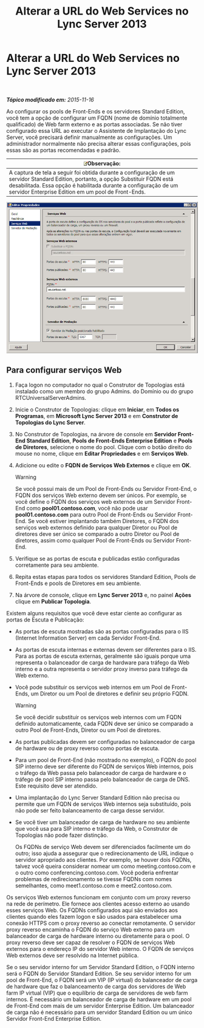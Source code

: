 ﻿---
title: Alterar a URL do Web Services no Lync Server 2013
TOCTitle: Alterar a URL do Web Services no Lync Server 2013
ms:assetid: 4cee37c0-3b99-4207-997f-bf4229d760c0
ms:mtpsurl: https://technet.microsoft.com/pt-br/library/Gg520992(v=OCS.15)
ms:contentKeyID: 49306653
ms.date: 05/19/2016
mtps_version: v=OCS.15
ms.translationtype: HT
---

# Alterar a URL do Web Services no Lync Server 2013

 

_**Tópico modificado em:** 2015-11-16_

Ao configurar os pools de Front-Ends e os servidores Standard Edition, você tem a opção de configurar um FQDN (nome de domínio totalmente qualificado) de Web farm externo e as portas associadas. Se não tiver configurado essa URL ao executar o Assistente de Implantação do Lync Server, você precisará definir manualmente as configurações. Um administrador normalmente não precisa alterar essas configurações, pois essas são as portas recomendadas e padrão.

<table>
<thead>
<tr class="header">
<th><img src="images/Gg425756.note(OCS.15).gif" title="note" alt="note" />Observação:</th>
</tr>
</thead>
<tbody>
<tr class="odd">
<td>A captura de tela a seguir foi obtida durante a configuração de um servidor Standard Edition, portanto, a opção Substituir FQDN está desabilitada. Essa opção é habilitada durante a configuração de um servidor Enterprise Edition em um pool de Front-Ends.</td>
</tr>
</tbody>
</table>


![Editar configurações do pool de serviços da Web](images/Gg520992.fbdf5cc9-479a-463f-bb1d-53575ecdfc9d(OCS.15).jpg "Editar configurações do pool de serviços da Web")

## Para configurar serviços Web

1.  Faça logon no computador no qual o Construtor de Topologias está instalado como um membro do grupo Admins. do Domínio ou do grupo RTCUniversalServerAdmins.

2.  Inicie o Construtor de Topologias: clique em **Iniciar**, em **Todos os Programas**, em **Microsoft Lync Server 2013** e em **Construtor de Topologias do Lync Server**.

3.  No Construtor de Topologias, na árvore de console em **Servidor Front-End Standard Edition**, **Pools de Front-Ends Enterprise Edition** e **Pools de Diretores**, selecione o nome do pool. Clique com o botão direito do mouse no nome, clique em **Editar Propriedades** e em **Serviços Web**.

4.  Adicione ou edite o **FQDN de Serviços Web Externos** e clique em **OK**.
    

    > [!WARNING]
    > Se você possui mais de um Pool de Front-Ends ou Servidor Front-End, o FQDN dos serviços Web externo devem ser únicos. Por exemplo, se você define o FQDN dos serviços web externos de um Servidor Front-End como <STRONG>pool01.contoso.com</STRONG>, você não pode usar <STRONG>pool01.contoso.com</STRONG> para outro Pool de Front-Ends ou Servidor Front-End. Se você estiver implantando também Diretores, o FQDN dos serviços web externos definido para qualquer Diretor ou Pool de diretores deve ser único se comparado a outro Diretor ou Pool de diretores, assim como qualquer Pool de Front-Ends ou Servidor Front-End.



5.  Verifique se as portas de escuta e publicadas estão configuradas corretamente para seu ambiente.

6.  Repita estas etapas para todos os servidores Standard Edition, Pools de Front-Ends e pools de Diretores em seu ambiente.

7.  Na árvore de console, clique em **Lync Server 2013** e, no painel **Ações** clique em **Publicar Topologia**.

Existem alguns requisitos que você deve estar ciente ao configurar as portas de Escuta e Publicação:

  - As portas de escuta mostradas são as portas configuradas para o IIS (Internet Information Server) em cada Servidor Front-End.

  - As portas de escuta internas e externas devem ser diferentes para o IIS. Para as portas de escuta externas, geralmente são iguais porque uma representa o balanceador de carga de hardware para tráfego da Web interno e a outra representa o servidor proxy inverso para tráfego da Web externo.

  - Você pode substituir os serviços web internos em um Pool de Front-Ends, um Diretor ou um Pool de diretores e definir seu próprio FQDN.
    

    > [!WARNING]
    > Se você decidir substituir os serviços web internos com um FQDN definido automaticamente, cada FQDN deve ser único se comparado a outro Pool de Front-Ends, Diretor ou um Pool de diretores.



  - As portas publicadas devem ser configuradas no balanceador de carga de hardware ou de proxy reverso como portas de escuta.

  - Para um pool de Front-End (não mostrado no exemplo), o FQDN do pool SIP interno deve ser diferente do FQDN de serviços Web internos, pois o tráfego da Web passa pelo balanceador de carga de hardware e o tráfego de pool SIP interno passa pelo balanceador de carga de DNS. Este requisito deve ser atendido.

  - Uma implantação do Lync Server Standard Edition não precisa ou permite que um FQDN de serviços Web internos seja substituído, pois não pode ser feito balanceamento de carga desse servidor.

  - Se você tiver um balanceador de carga de hardware no seu ambiente que você usa para SIP interno e tráfego da Web, o Construtor de Topologias não pode fazer distinção.
    
    Os FQDNs de serviço Web devem ser diferenciados facilmente um do outro; isso ajuda a assegurar que o redirecionamento de URL indique o servidor apropriado aos clientes. Por exemplo, se houver dois FQDNs, talvez você queira considerar nomear um como meeting.contoso.com e o outro como conferencing.contoso.com. Você poderia enfrentar problemas de redirecionamento se tivesse FQDNs com nomes semelhantes, como meet1.contoso.com e meet2.contoso.com.

Os serviços Web externos funcionam em conjunto com um proxy reverso na rede de perímetro. Ele fornece aos clientes acesso externo ao usando esses serviços Web. Os FQDNs configurados aqui são enviados aos clientes quando eles fazem logon e são usados para estabelecer uma conexão HTTPS com o proxy reverso ao conectar remotamente. O servidor proxy reverso encaminha o FQDN do serviço Web externo para um balanceador de carga de hardware interno ou diretamente para o pool. O proxy reverso deve ser capaz de resolver o FQDN de serviços Web externos para o endereço IP do servidor Web interno. O FQDN de serviços Web externos deve ser resolvido na Internet pública.

Se o seu servidor interno for um Servidor Standard Edition, o FQDN interno será o FQDN do Servidor Standard Edition. Se seu servidor interno for um pool de Front-End, o FQDN será um VIP (IP virtual) do balanceador de carga de hardware que faz o balanceamento de carga dos servidores de Web farm IP virtual (VIP) que o equilíbrio de carga de servidores de web farm internos. É necessário um balanceador de carga de hardware em um pool de Front-End com mais de um servidor Enterprise Edition. Um balanceador de carga não é necessário para um servidor Standard Edition ou um único Servidor Front-End Enterprise Edition.

